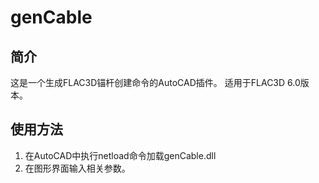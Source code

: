 # genCable
## 简介
这是一个生成FLAC3D锚杆创建命令的AutoCAD插件。
适用于FLAC3D 6.0版本。

## 使用方法
1. 在AutoCAD中执行netload命令加载genCable.dll
2. 在图形界面输入相关参数。
